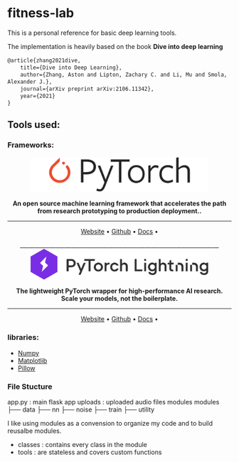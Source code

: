 # fitness-lab
This is a personal reference for basic deep learning tools.

The implementation is heavily based on the book **Dive into deep learning**

```
@article{zhang2021dive,
    title={Dive into Deep Learning},
    author={Zhang, Aston and Lipton, Zachary C. and Li, Mu and Smola, Alexander J.},
    journal={arXiv preprint arXiv:2106.11342},
    year={2021}
}
```
## Tools used:
### Frameworks:

<div align="center">

<img src="docs/source/_static/images/torch_logo.png" width="400px">

**An open source machine learning framework that accelerates the path from research prototyping to production deployment..**

______________________________________________________________________
<p align="center">
  <a href="https://pytorch.org/">Website</a> •
  <a href="https://github.com/pytorch/pytorch">Github</a> •
  <a href="https://pytorch.org/docs">Docs</a> •
</p>
______________________________________________________________________


<img src="docs/source/_static/images/pl_logo.png" width="400px">

**The lightweight PyTorch wrapper for high-performance AI research.
Scale your models, not the boilerplate.**

______________________________________________________________________
<p align="center">
  <a href="https://www.pytorchlightning.ai/">Website</a> •
  <a href="https://github.com/PyTorchLightning/pytorch-lightning">Github</a> •
  <a href="https://pytorch-lightning.readthedocs.io/en/stable/">Docs</a> •
</p>
</div>

### libraries:

- [Numpy](https://numpy.org/)
- [Matplotlib](https://matplotlib.org/)
- [Pillow](https://pillow.readthedocs.io/en/stable/)


### File Stucture
app.py : main flask app
uploads : uploaded audio files
modules 
modules
├── data
├── nn
├── noise
├── train
├── utility

I like using modules as a convension to organize my code and to build reusalbe modules.
* classes : contains every class in the module
* tools : are stateless and covers custom functions 
